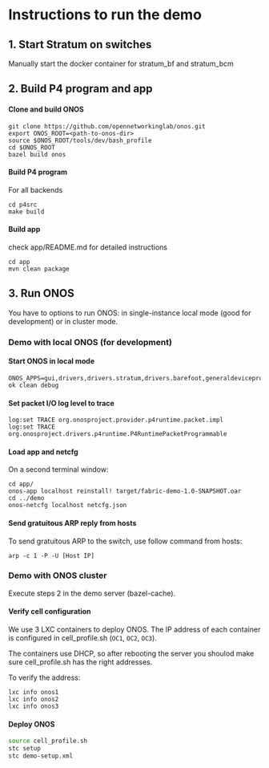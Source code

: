 # Instructions to run the demo

## 1. Start Stratum on switches

Manually start the docker container for stratum_bf and stratum_bcm

## 2. Build P4 program and app

#### Clone and build ONOS

```
git clone https://github.com/opennetworkinglab/onos.git
export ONOS_ROOT=<path-to-onos-dir>
source $ONOS_ROOT/tools/dev/bash_profile
cd $ONOS_ROOT
bazel build onos
```

#### Build P4 program

For all backends

```
cd p4src
make build
```

#### Build app

check app/README.md for detailed instructions

```
cd app
mvn clean package
```

## 3. Run ONOS

You have to options to run ONOS: in single-instance local mode (good for
development) or in cluster mode.

###  Demo with local ONOS (for development)

#### Start ONOS in local mode

```
ONOS_APPS=gui,drivers,drivers.stratum,drivers.barefoot,generaldeviceprovider,netcfghostprovider,lldpprovider,proxyarp ok clean debug
```

#### Set packet I/O log level to trace
```
log:set TRACE org.onosproject.provider.p4runtime.packet.impl
log:set TRACE org.onosproject.drivers.p4runtime.P4RuntimePacketProgrammable
```

#### Load app and netcfg

On a second terminal window:

```
cd app/
onos-app localhost reinstall! target/fabric-demo-1.0-SNAPSHOT.oar
cd ../demo
onos-netcfg localhost netcfg.json
```

#### Send gratuitous ARP reply from hosts

To send gratuitous ARP to the switch, use follow command from hosts:
```
arp -c 1 -P -U [Host IP]
```

### Demo with ONOS cluster

Execute steps 2 in the demo server (bazel-cache).

#### Verify cell configuration

We use 3 LXC containers to deploy ONOS. The IP address of each container is
configured in cell_profile.sh (`OC1`, `OC2`, `OC3`).

The containers use DHCP, so after rebooting the server you shoulod make sure
cell_profile.sh has the right addresses.

To verify the address:
```
lxc info onos1
lxc info onos2
lxc info onos3
```

#### Deploy ONOS

```bash
source cell_profile.sh
stc setup
stc demo-setup.xml
```
